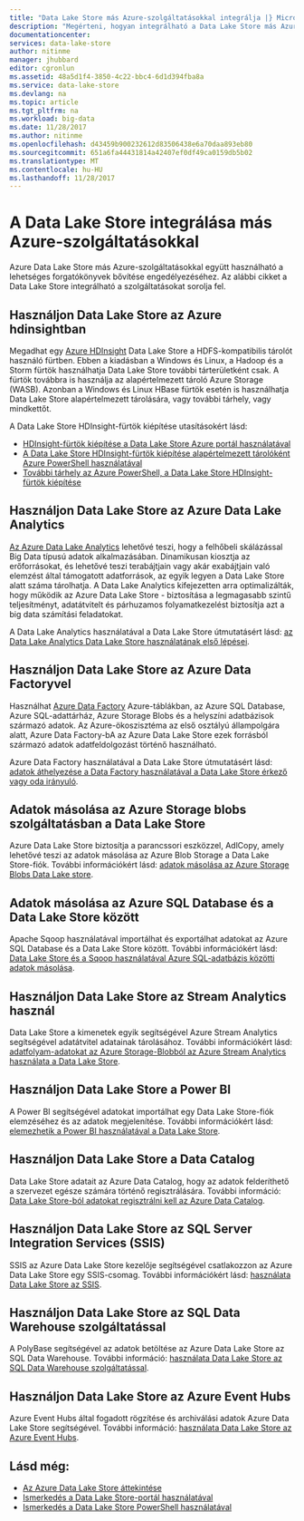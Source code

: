 ```yaml
---
title: "Data Lake Store más Azure-szolgáltatásokkal integrálja |} Microsoft Docs"
description: "Megérteni, hogyan integrálható a Data Lake Store más Azure-szolgáltatásokkal"
documentationcenter: 
services: data-lake-store
author: nitinme
manager: jhubbard
editor: cgronlun
ms.assetid: 48a5d1f4-3850-4c22-bbc4-6d1d394fba8a
ms.service: data-lake-store
ms.devlang: na
ms.topic: article
ms.tgt_pltfrm: na
ms.workload: big-data
ms.date: 11/28/2017
ms.author: nitinme
ms.openlocfilehash: d43459b900232612d83506438e6a70daa893eb80
ms.sourcegitcommit: 651a6fa44431814a42407ef0df49ca0159db5b02
ms.translationtype: MT
ms.contentlocale: hu-HU
ms.lasthandoff: 11/28/2017
---
```

# <a name="integrating-data-lake-store-with-other-azure-services"></a>A Data Lake Store integrálása más Azure-szolgáltatásokkal
Azure Data Lake Store más Azure-szolgáltatásokkal együtt használható a lehetséges forgatókönyvek bővítése engedélyezéséhez. Az alábbi cikket a Data Lake Store integrálható a szolgáltatásokat sorolja fel.

## <a name="use-data-lake-store-with-azure-hdinsight"></a>Használjon Data Lake Store az Azure hdinsightban
Megadhat egy [Azure HDInsight](https://azure.microsoft.com/documentation/learning-paths/hdinsight-self-guided-hadoop-training/) Data Lake Store a HDFS-kompatibilis tárolót használó fürtben. Ebben a kiadásban a Windows és Linux, a Hadoop és a Storm fürtök használhatja Data Lake Store további tárterületként csak. A fürtök továbbra is használja az alapértelmezett tároló Azure Storage (WASB). Azonban a Windows és Linux HBase fürtök esetén is használhatja Data Lake Store alapértelmezett tárolására, vagy további tárhely, vagy mindkettőt.

A Data Lake Store HDInsight-fürtök kiépítése utasításokért lásd:

* [HDInsight-fürtök kiépítése a Data Lake Store Azure portál használatával](data-lake-store-hdinsight-hadoop-use-portal.md)
* [A Data Lake Store HDInsight-fürtök kiépítése alapértelmezett tárolóként Azure PowerShell használatával](data-lake-store-hdinsight-hadoop-use-powershell-for-default-storage.md)
* [További tárhely az Azure PowerShell, a Data Lake Store HDInsight-fürtök kiépítése](data-lake-store-hdinsight-hadoop-use-powershell.md)

## <a name="use-data-lake-store-with-azure-data-lake-analytics"></a>Használjon Data Lake Store az Azure Data Lake Analytics
[Az Azure Data Lake Analytics](../data-lake-analytics/data-lake-analytics-overview.md) lehetővé teszi, hogy a felhőbeli skálázással Big Data típusú adatok alkalmazásában. Dinamikusan kiosztja az erőforrásokat, és lehetővé teszi terabájtjain vagy akár exabájtjain való elemzést által támogatott adatforrások, az egyik legyen a Data Lake Store alatt száma tárolhatja. A Data Lake Analytics kifejezetten arra optimalizálták, hogy működik az Azure Data Lake Store - biztosítása a legmagasabb szintű teljesítményt, adatátvitelt és párhuzamos folyamatkezelést biztosítja azt a big data számítási feladatokat.

A Data Lake Analytics használatával a Data Lake Store útmutatásért lásd: [az Data Lake Analytics Data Lake Store használatának első lépései](../data-lake-analytics/data-lake-analytics-get-started-portal.md).

## <a name="use-data-lake-store-with-azure-data-factory"></a>Használjon Data Lake Store az Azure Data Factoryvel
Használhat [Azure Data Factory](https://azure.microsoft.com/services/data-factory/) Azure-táblákban, az Azure SQL Database, Azure SQL-adattárház, Azure Storage Blobs és a helyszíni adatbázisok származó adatok. Az Azure-ökoszisztéma az első osztályú állampolgára alatt, Azure Data Factory-bA az Azure Data Lake Store ezek forrásból származó adatok adatfeldolgozást történő használható.

Azure Data Factory használatával a Data Lake Store útmutatásért lásd: [adatok áthelyezése a Data Factory használatával a Data Lake Store érkező vagy oda irányuló](../data-factory/connector-azure-data-lake-store.md).

## <a name="copy-data-from-azure-storage-blobs-into-data-lake-store"></a>Adatok másolása az Azure Storage blobs szolgáltatásban a Data Lake Store
Azure Data Lake Store biztosítja a parancssori eszközzel, AdlCopy, amely lehetővé teszi az adatok másolása az Azure Blob Storage a Data Lake Store-fiók. További információkért lásd: [adatok másolása az Azure Storage Blobs Data Lake store](data-lake-store-copy-data-azure-storage-blob.md).

## <a name="copy-data-between-azure-sql-database-and-data-lake-store"></a>Adatok másolása az Azure SQL Database és a Data Lake Store között
Apache Sqoop használatával importálhat és exportálhat adatokat az Azure SQL Database és a Data Lake Store között. További információkért lásd: [Data Lake Store és a Sqoop használatával Azure SQL-adatbázis közötti adatok másolása](data-lake-store-data-transfer-sql-sqoop.md).

## <a name="use-data-lake-store-with-stream-analytics"></a>Használjon Data Lake Store az Stream Analytics használ
Data Lake Store a kimenetek egyik segítségével Azure Stream Analytics segítségével adatátvitel adatainak tárolásához. További információkért lásd: [adatfolyam-adatokat az Azure Storage-Blobból az Azure Stream Analytics használata a Data Lake Store](data-lake-store-stream-analytics.md).

## <a name="use-data-lake-store-with-power-bi"></a>Használjon Data Lake Store a Power BI
A Power BI segítségével adatokat importálhat egy Data Lake Store-fiók elemzéséhez és az adatok megjelenítése. További információkért lásd: [elemezhetik a Power BI használatával a Data Lake Store](data-lake-store-power-bi.md).

## <a name="use-data-lake-store-with-data-catalog"></a>Használjon Data Lake Store a Data Catalog
Data Lake Store adatait az Azure Data Catalog, hogy az adatok felderíthető a szervezet egésze számára történő regisztrálására. További információ: [Data Lake Store-ból adatokat regisztrálni kell az Azure Data Catalog](data-lake-store-with-data-catalog.md).

## <a name="use-data-lake-store-with-sql-server-integration-services-ssis"></a>Használjon Data Lake Store az SQL Server Integration Services (SSIS)
SSIS az Azure Data Lake Store kezelője segítségével csatlakozzon az Azure Data Lake Store egy SSIS-csomag. További információkért lásd: [használata Data Lake Store az SSIS](https://docs.microsoft.com/sql/integration-services/connection-manager/azure-data-lake-store-connection-manager).

## <a name="use-data-lake-store-with-sql-data-warehouse"></a>Használjon Data Lake Store az SQL Data Warehouse szolgáltatással
A PolyBase segítségével az adatok betöltése az Azure Data Lake Store az SQL Data Warehouse. További információ: [használata Data Lake Store az SQL Data Warehouse szolgáltatással](../sql-data-warehouse/sql-data-warehouse-load-from-azure-data-lake-store.md).

## <a name="use-data-lake-store-with-azure-event-hubs"></a>Használjon Data Lake Store az Azure Event Hubs
Azure Event Hubs által fogadott rögzítése és archiválási adatok Azure Data Lake Store segítségével. További információ: [használata Data Lake Store az Azure Event Hubs](data-lake-store-archive-eventhub-capture.md).

## <a name="see-also"></a>Lásd még:
* [Az Azure Data Lake Store áttekintése](data-lake-store-overview.md)
* [Ismerkedés a Data Lake Store-portál használatával](data-lake-store-get-started-portal.md)
* [Ismerkedés a Data Lake Store PowerShell használatával](data-lake-store-get-started-powershell.md)  

